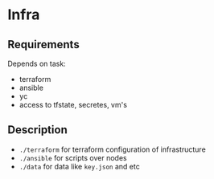 # Infra

## Requirements

Depends on task:
  - terraform
  - ansible
  - yc
  - access to tfstate, secretes, vm's

## Description

- `./terraform` for terraform configuration of infrastructure
- `./ansible` for scripts over nodes
- `./data` for data like `key.json` and etc